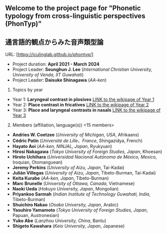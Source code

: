 ## Welcome to the project page for "Phonetic typology from cross-linguistic perspectives (PhonTyp)"
## 通言語的観点からみた音声類型論

URL: [https://iculinglab.github.io/phontyp/]
  
- Project duration: **April 2021 - March 2024** 
- Project Leader: **Seunghun J. Lee** (_International Christian University, University of Venda, IIT Guwahati_) 
- Project Leader: **Daisuke Shinagawa** (_AA-ken_) 

1. Topics by year
  - Year 1: **Laryngeal contrast in plosives** 
            [LINK to the wikipage of Year 1](https://github.com/ICULingLab/phontyp/wiki/Year-1:-Laryngeal-contrast-in-plosives)
  - Year 2: **Place contrast in fricatives**
            [LINK to the wikipage of Year 2](https://github.com/ICULingLab/phontyp/wiki/Year-2:-Place-contrast-in-fricatives)
  - Year 3: **Place and laryngeal contrasts in nasals**
            [LINK to the wikipage of Year 3](https://github.com/ICULingLab/phontyp/wiki/Year-3:-Place-and-laryngeal-contrasts-in-nasals)

2. Members (affiliation, language(s)) <15 members>
  - **Andries W. Coetzee** (_University of Michigan, USA_, Afrikaans)
  - **Cédric Patin** (_Université de Lille、France_, Shingazidya, French)
  - **Hayato Aoi** (_AA-ken, NINJAL, Japan_, Ryukyuan)
  - **Hirosi Nakagawa** (_Tokyo University of Foreign Studies, Japan_, Khoesan)
  - **Hiroto Uchihara** (_Universidad Nacional Autónoma de México, Mexico_, Iroquian, Otomanguean)
  - **Jeremy Perkins** (_University of Aizu, Japan_, Tai-Kadai)
  - **Julián Villegas** (_University of Aizu, Japan_, Tibeto-Burman, Tai-Kadai)
  - **Keita Kurabe** (_AA-ken, Japan_, Tibeto-Burman)  
  - **Marc Brunelle** (_University of Ottawa, Canada_, Vietnamese)
  - **Naoki Ueda** (_Hokuyo University, Japan_, Mongolian)
  - **Priyankoo Sarmah** (_Indian Institute of Technology Guwahati, India_, Tibeto-Burman)
  - **Shuichiro Nakao** (_Osaka University, Japan_, Arabic)
  - **Yasuhiro Yamamoto** (_Tokyo University of Foreign Studies, Japan_, Papuan, Austronesian)
  - **Yuko Abe** (_Lanzhou University, China_, Bantu)
  - **Shigeto Kawahara** (_Keio University, Japan_, Japanese)



